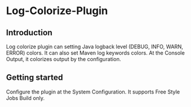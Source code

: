 # Log-Colorize-Plugin

## Introduction

Log colorize plugin can setting Java logback level (DEBUG, INFO, WARN, ERROR) colors.
It  can also set Maven log keywords colors. At the Console Output, it colorizes output by the configuration.

## Getting started
Configure the plugin at the System Configuration. It supports Free Style Jobs Build only.

